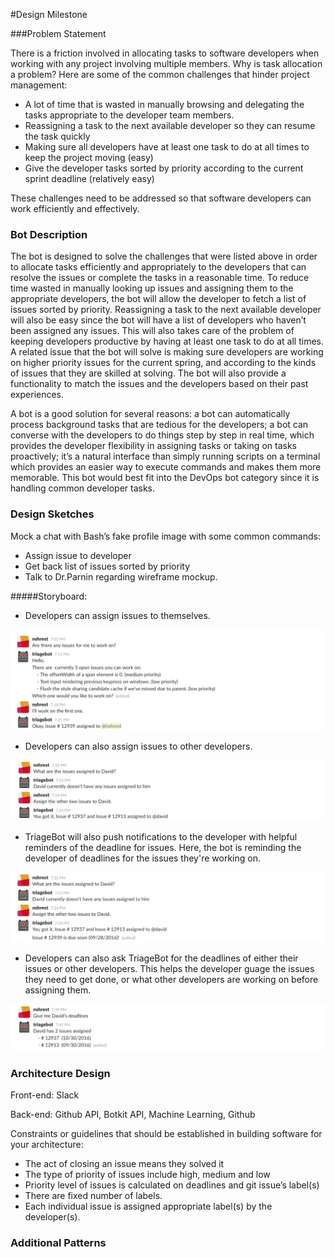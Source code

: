 #Design Milestone

###Problem Statement

There is a friction involved in allocating tasks to software developers when working with any project involving multiple members. Why is task allocation a problem? Here are some of the common challenges that hinder project management: 

  - A lot of time that is wasted in manually browsing and delegating the tasks appropriate to the developer team members.
  - Reassigning a task to the next available developer so they can resume the task quickly
  - Making sure all developers have at least one task to do at all times to keep the project moving (easy)
  - Give the developer tasks sorted by priority according to the current sprint deadline (relatively easy)

These challenges need to be addressed so that software developers can work efficiently and effectively.

### Bot Description 

The bot is designed to solve the challenges that were listed above in order to allocate tasks efficiently and appropriately to the developers that can resolve the issues or complete the tasks in a reasonable time. To reduce time wasted in manually looking up issues and assigning them to the appropriate developers, the bot will allow the developer to fetch a list of issues sorted by priority. Reassigning a task to the next available developer will also be easy since the bot will have a list of developers who haven’t been assigned any issues. This will also takes care of the problem of keeping developers productive by having at least one task to do at all times. A related issue that the bot will solve is making sure developers are working on higher priority issues for the current spring, and according to the kinds of issues that they are skilled at solving. The bot will also provide a functionality to match the issues and the developers based on their past experiences.

A bot is a good solution for several reasons: a bot can automatically process background tasks that are tedious for the developers; a bot can converse with the developers to do things step by step in real time, which provides the developer flexibility in assigning tasks or taking on tasks proactively; it’s a natural interface than simply running scripts on a terminal which provides an easier way to execute commands and makes them more memorable. This bot would best fit into the DevOps bot category since it is handling common developer tasks.


### Design Sketches 
Mock a chat with Bash’s fake profile image with some common commands:

- Assign issue to developer
- Get back list of issues sorted by priority
- Talk to Dr.Parnin regarding wireframe mockup.

#####Storyboard: 

- Developers can assign issues to themselves.

<img src="assignToMe.png"/>

- Developers can also assign issues to other developers.

<img src="assignToDavid.png"/>

- TriageBot will also push notifications to the developer with helpful reminders of the deadline for issues. Here, the bot is reminding the developer of deadlines for the issues they're working on.

<img src="deadlineReminder.png"/>

- Developers can also ask TriageBot for the deadlines of either their issues or other developers. This helps the developer guage the issues they need to get done, or what other developers are working on before assigning them.

<img src="giveMeDeadlines.png"/>

### Architecture Design 

Front-end: Slack

Back-end: Github API, Botkit API, Machine Learning, Github 

Constraints or guidelines that should be established in building software for your architecture:
- The act of closing an issue means they solved it
- The type of priority of issues include high, medium and low 
- Priority level of issues is calculated on deadlines and git issue’s label(s)
- There are fixed number of labels.
- Each individual issue is assigned appropriate label(s) by the developer(s).

### Additional Patterns 
